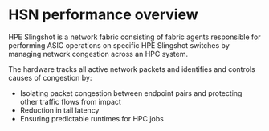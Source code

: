 # HSN performance overview

HPE Slingshot is a network fabric consisting of fabric agents responsible for performing ASIC operations on specific HPE Slingshot switches by managing network congestion across an HPC system.

The hardware tracks all active network packets and identifies and controls causes of congestion by:

- Isolating packet congestion between endpoint pairs and protecting other traffic flows from impact
- Reduction in tail latency
- Ensuring predictable runtimes for HPC jobs
